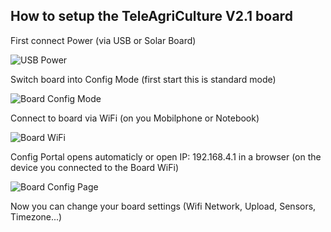 ## How to setup the TeleAgriCulture V2.1 board

First connect Power (via USB or Solar Board)

![USB Power](https://gitlab.com/teleagriculture/community/-/blob/main/teleAgriCulture%20Board%20V2.1/Docu/pictures/board_power.jpg)

Switch board into Config Mode (first start this is standard mode)

![Board Config Mode](https://gitlab.com/teleagriculture/community/-/blob/main/teleAgriCulture%20Board%20V2.1/Docu/pictures/board_config.jpg)

Connect to board via WiFi (on you Mobilphone or Notebook)

![Board WiFi](https://gitlab.com/teleagriculture/community/-/blob/main/teleAgriCulture%20Board%20V2.1/Docu/pictures/board_wifi.jpg)

Config Portal opens automaticly or open IP: 192.168.4.1 in a browser (on the device you connected to the Board WiFi)

![Board Config Page](https://gitlab.com/teleagriculture/community/-/blob/main/teleAgriCulture%20Board%20V2.1/Docu/pictures/board_config_page.jpg)

Now you can change your board settings (Wifi Network, Upload, Sensors, Timezone...) 



